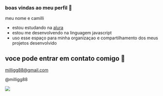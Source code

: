 ### boas vindas ao meu perfil 🏩

meu nome e camilli

- estou estudando na [alura](https://www.alura.com.br)
- estou me desenvolvendo na linguagem javascript
- uso esse espaço para minha organizaçao e compartilhamento dos meus projetos desenvolvido 

## voce pode entrar em contato comigo 📧

milligg88@gmail.com

@milligg88

![](https://media.tenor.com/3tS23iKVV70AAAAC/luffy-one-piece-luffy-chopper.gif)
